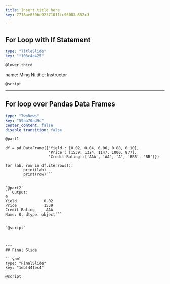 ```yaml
---
title: Insert title here
key: 7718ae639bc92371011fc96083a852c3

---
```

## For Loop with If Statement

```yaml
type: "TitleSlide"
key: "f103c4e425"
```

`@lower_third`

name: Ming Ni
title: Instructor


`@script`



---
## For loop over Pandas Data Frames

```yaml
type: "TwoRows"
key: "59aa70ad9c"
center_content: false
disable_transition: false
```

`@part1`
```Input: 
df = pd.DataFrame({'Yield': [0.02, 0.04, 0.06, 0.08, 0.10],
                   'Price': [1539, 1324, 1147, 1000, 877],
                   'Credit Rating':['AAA', 'AA', 'A', 'BBB', 'BB']})

for lab, row in df.iterrows():
        print(lab)
        print(row)```


`@part2`
```Output:
0
Yield            0.02
Price            1539
Credit Rating     AAA
Name: 0, dtype: object```


`@script`



---
## Final Slide

```yaml
type: "FinalSlide"
key: "1ebf44fec4"
```

`@script`


